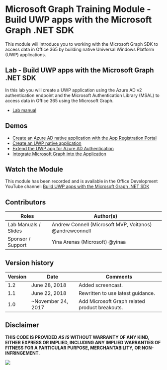 # Microsoft Graph Training Module - Build UWP apps with the Microsoft Graph .NET SDK

This module will introduce you to working with the Microsoft Graph SDK to access data in Office 365 by building native Universal Windows Platform (UWP) applications.

## Lab - Build UWP apps with the Microsoft Graph .NET SDK

In this lab you will create a UWP application using the Azure AD v2 authentication endpoint and the Microsoft Authentication Library (MSAL) to access data in Office 365 using the Microsoft Graph.

* [Lab manual](./Lab.md)

## Demos

* [Create an Azure AD native application with the App Registration Portal](./Demos/01-arp-app)
* [Create an UWP native application](./Demos/02-create-app)
* [Extend the UWP app for Azure AD Authentication](./Demos/03-add-aad-auth)
* [Integrate Microsoft Graph into the Application](./Demos/04-add-msgraph)

## Watch the Module

This module has been recorded and is available in the Office Development YouTube channel: [Build UWP apps with the Microsoft Graph .NET SDK](https://youtu.be/XNxBUmqcf6c)

## Contributors

|        Roles         |                        Author(s)                        |
| -------------------- | ------------------------------------------------------- |
| Lab Manuals / Slides | Andrew Connell (Microsoft MVP, Voitanos) @andrewconnell |
| Sponsor / Support    | Yina Arenas (Microsoft) @yinaa                          |

## Version history

| Version |        Date        |                    Comments                    |
| ------- | ------------------ | ---------------------------------------------- |
| 1.2     | June 28, 2018      | Added screencast.                              |
| 1.1     | June 22, 2018      | Rewritten to use latest guidance.              |
| 1.0     | ~November 24, 2017 | Add Microsoft Graph related product breakouts. |

## Disclaimer

**THIS CODE IS PROVIDED *AS IS* WITHOUT WARRANTY OF ANY KIND, EITHER EXPRESS OR IMPLIED, INCLUDING ANY IMPLIED WARRANTIES OF FITNESS FOR A PARTICULAR PURPOSE, MERCHANTABILITY, OR NON-INFRINGEMENT.**

<img src="https://telemetry.sharepointpnp.com/msgraph-training-uwp" />